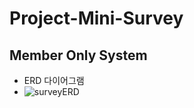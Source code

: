 # Project-Mini-Survey

## Member Only System

- ERD 다이어그램
- 
  ![surveyERD](https://github.com/user-attachments/assets/e02abbcd-f281-4e4e-a7da-b77a7bf08176)
